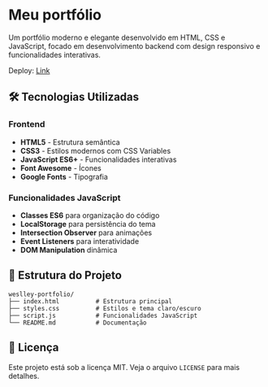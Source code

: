 # Meu portfólio

Um portfólio moderno e elegante desenvolvido em HTML, CSS e JavaScript, focado em desenvolvimento backend com design responsivo e funcionalidades interativas.

Deploy: [Link](https://wescaetano.github.io/weslley-portfolio/)

## 🛠️ Tecnologias Utilizadas

### Frontend
- **HTML5** - Estrutura semântica
- **CSS3** - Estilos modernos com CSS Variables
- **JavaScript ES6+** - Funcionalidades interativas
- **Font Awesome** - Ícones
- **Google Fonts** - Tipografia

### Funcionalidades JavaScript
- **Classes ES6** para organização do código
- **LocalStorage** para persistência do tema
- **Intersection Observer** para animações
- **Event Listeners** para interatividade
- **DOM Manipulation** dinâmica

## 📁 Estrutura do Projeto

```
weslley-portfolio/
├── index.html          # Estrutura principal
├── styles.css          # Estilos e tema claro/escuro
├── script.js           # Funcionalidades JavaScript
└── README.md           # Documentação
```

## 📄 Licença

Este projeto está sob a licença MIT. Veja o arquivo `LICENSE` para mais detalhes.



